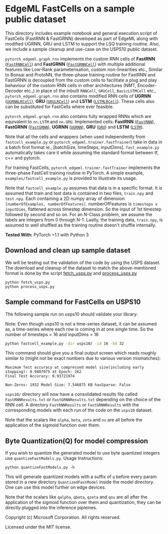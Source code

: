 # EdgeML FastCells on a sample public dataset

This directory includes example notebook and general execution script of
FastCells (FastRNN & FastGRNN) developed as part of EdgeML along with modified
UGRNN, GRU and LSTM to support the LSQ training routine. 
Also, we include a sample cleanup and use-case on the USPS10 public dataset.

`pytorch_edgeml.graph.rnn` implements the custom RNN cells of **FastRNN** ([`FastRNNCell`](../../pytorch_edgeml/graph/rnn.py#L226)) and **FastGRNN** ([`FastGRNNCell`](../../pytorch_edgeml/graph/rnn.py#L80)) with
multiple additional features like Low-Rank parameterisation, custom
non-linearities etc., Similar to Bonsai and ProtoNN, the three-phase training
routine for FastRNN and FastGRNN is decoupled from the custom cells to
facilitate a plug and play behaviour of the custom RNN cells in other
architectures (NMT, Encoder-Decoder etc.,) in place of the inbuilt `RNNCell`, `GRUCell`, `BasicLSTMCell` etc., 
`pytorch_edgeml.graph.rnn` also contains modified RNN cells of **UGRNN** ([`UGRNNLRCell`](../../pytorch_edgeml/graph/rnn.py#L742)), 
**GRU** ([`GRULRCell`](../../edgeml/graph/rnn.py#L565)) and **LSTM** ([`LSTMLRCell`](../../pytorch_edgeml/graph/rnn.py#L369)). These cells also can be substituted for FastCells where ever feasible. 

`pytorch_edgeml.graph.rnn` also contains fully wrapped RNNs which are equivalent to `nn.LSTM` and `nn.GRU`. Implemented cells:
**FastRNN** ([`FastRNN`](../../pytorch_edgeml/graph/rnn.py#L968)), **FastGRNN** ([`FastGRNN`](../../pytorch_edgeml/graph/rnn.py#L993)), **UGRNN** ([`UGRNN`](../../pytorch_edgeml/graph/rnn.py#L945)), **GRU** ([`GRU`](../../edgeml/graph/rnn.py#L922)) and **LSTM** ([`LSTM`](../../pytorch_edgeml/graph/rnn.py#L899)).

Note that all the cells and wrappers (when used independently from `fastcell_example.py` or `pytorch_edgeml.trainer.fastTrainer`) take in data in a batch first format ie., [batchSize, timeSteps, inputDims]. `fast_example.py` automatically takes care it while assuming the standard format between tf, c++ and pytorch.

For training FastCells, `pytorch_edgeml.trainer.fastTrainer` implements the three-phase
FastCell training routine in PyTorch. A simple example,
`examples/fastcell_example.py` is provided to illustrate its usage.

Note that `fastcell_example.py` assumes that data is in a specific format.  It
is assumed that train and test data is contained in two files, `train.npy` and
`test.npy`. Each containing a 2D numpy array of dimension `[numberOfExamples,
numberOfFeatures]`. numberOfFeatures is `timesteps x inputDims`, flattened
across timestep dimension. So the input of 1st timestep followed by second and
so on.  For an N-Class problem, we assume the labels are integers from 0
through N-1. Lastly, the training data, `train.npy`, is assumed to well shuffled 
as the training routine doesn't shuffle internally.

**Tested With:** PyTorch =1.1 with Python 3

## Download and clean up sample dataset

We will be testing out the validation of the code by using the USPS dataset.
The download and cleanup of the dataset to match the above-mentioned format is
done by the script [fetch_usps.py](fetch_usps.py) and
[process_usps.py](process_usps.py)

```
python fetch_usps.py
python process_usps.py
```


## Sample command for FastCells on USPS10
The following sample run on usps10 should validate your library:

Note: Even though usps10 is not a time-series dataset, it can be assumed as, a time-series where each row is coming in at one single time.
So the number of timesteps = 16 and inputDims = 16

```bash
python fastcell_example.py -dir usps10/ -id 16 -hd 32
```
This command should give you a final output screen which reads roughly similar to (might not be exact numbers due to various version mismatches):

```
Maximum Test accuracy at compressed model size(including early stopping): 0.9407075 at Epoch: 262
Final Test Accuracy: 0.93721974

Non-Zeros: 1932 Model Size: 7.546875 KB hasSparse: False
```
`usps10/` directory will now have a consolidated results file called `FastRNNResults.txt` or `FastGRNNResults.txt` depending on the choice of the RNN cell.
A directory `FastRNNResults` or `FastGRNNResults` with the corresponding models with each run of the code on the `usps10` dataset.

Note that the scalars like `alpha`, `beta`, `zeta` and `nu` are all before the application of the sigmoid function over them.

## Byte Quantization(Q) for model compression
If you wish to quantize the generated model to use byte quantized integers use `quantizeFastModels.py`. Usage Instructions:

```
python quantizeFastModels.py -h
```

This will generate quantized models with a suffix of `q` before every param stored in a new directory `QuantizedFastModel` inside the model directory.
One can use this model further on edge devices. 

Note that the scalars like `qalpha`, `qbeta`, `qzeta` and `qnu` are all after the application of the sigmoid function over them and quantization, they can be directly plugged into the inference pipleines.

Copyright (c) Microsoft Corporation. All rights reserved. 

Licensed under the MIT license.
